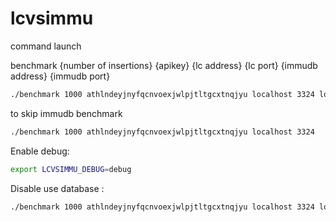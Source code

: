 # lcvsimmu

command launch

benchmark {number of insertions} {apikey} {lc address} {lc port} {immudb address} {immudb port} 
```bash
./benchmark 1000 athlndeyjnyfqcnvoexjwlpjtltgcxtnqjyu localhost 3324 localhost 3322
```
to skip immudb benchmark

```bash
./benchmark 1000 athlndeyjnyfqcnvoexjwlpjtltgcxtnqjyu localhost 3324 
```

Enable debug:
```bash
export LCVSIMMU_DEBUG=debug
```

Disable use database :
```bash
./benchmark 1000 athlndeyjnyfqcnvoexjwlpjtltgcxtnqjyu localhost 3324 localhost 3322 auth-enabled

```